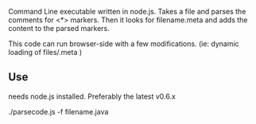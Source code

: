 Command Line executable written in node.js. 
Takes a file and parses the comments for <*> markers.
Then it looks for filename.meta and adds the content to the parsed markers.

This code can run browser-side with a few modifications. (ie: dynamic loading of files/.meta )


## Use
needs node.js installed. Preferably the latest v0.6.x

./parsecode.js -f filename.java
